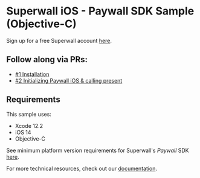 # Superwall iOS - Paywall SDK Sample (Objective-C)

Sign up for a free Superwall account [here](https://superwall.me).


## Follow along via PRs:

- [#1 Installation](https://github.com/superwall-me/SuperwallQuickstartObjectiveC/pull/1)
- [#2 Initializing Paywall iOS & calling present](https://github.com/superwall-me/SuperwallQuickstartObjectiveC/pull/2)

## Requirements

This sample uses:

- Xcode 12.2
- iOS 14
- Objective-C

See minimum platform version requirements for Superwall's *Paywall* SDK [here](https://docs.superwall.me/docs/ios).


For more technical resources, check out our [documentation](https://docs.superwall/me).
